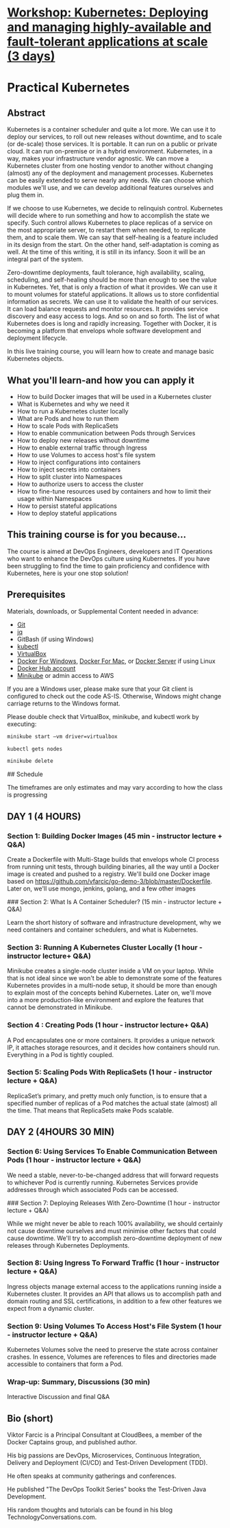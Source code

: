 # [Workshop: Kubernetes: Deploying and managing highly-available and fault-tolerant applications at scale (3 days)](http://vfarcic.github.io/devops23/workshop.html)
# Practical Kubernetes

## Abstract

Kubernetes is a container scheduler and quite a lot more. We can use it to deploy our services, to roll out new releases without downtime, and to scale (or de-scale) those services. It is portable. It can run on a public or private cloud. It can run on-premise or in a hybrid environment. Kubernetes, in a way, makes your infrastructure vendor agnostic. We can move a Kubernetes cluster from one hosting vendor to another without changing (almost) any of the deployment and management processes. Kubernetes can be easily extended to serve nearly any needs. We can choose which modules we'll use, and we can develop additional features ourselves and plug them in.

If we choose to use Kubernetes, we decide to relinquish control. Kubernetes will decide where to run something and how to accomplish the state we specify. Such control allows Kubernetes to place replicas of a service on the most appropriate server, to restart them when needed, to replicate them, and to scale them. We can say that self-healing is a feature included in its design from the start. On the other hand, self-adaptation is coming as well. At the time of this writing, it is still in its infancy. Soon it will be an integral part of the system.

Zero-downtime deployments, fault tolerance, high availability, scaling, scheduling, and self-healing should be more than enough to see the value in Kubernetes. Yet, that is only a fraction of what it provides. We can use it to mount volumes for stateful applications. It allows us to store confidential information as secrets. We can use it to validate the health of our services. It can load balance requests and monitor resources. It provides service discovery and easy access to logs. And so on and so forth. The list of what Kubernetes does is long and rapidly increasing. Together with Docker, it is becoming a platform that envelops whole software development and deployment lifecycle.

In this live training course, you will learn how to create and manage basic Kubernetes objects.

## What you'll learn-and how you can apply it

* How to build Docker images that will be used in a Kubernetes cluster
* What is Kubernetes and why we need it
* How to run a Kubernetes cluster locally
* What are Pods and how to run them
* How to scale Pods with ReplicaSets
* How to enable communication between Pods through Services
* How to deploy new releases without downtime
* How to enable external traffic through Ingress
* How to use Volumes to access host's file system
* How to inject configurations into containers
* How to inject secrets into containers
* How to split cluster into Namespaces
* How to authorize users to access the cluster
* How to fine-tune resources used by containers and how to limit their usage within Namespaces
* How to persist stateful applications
* How to deploy stateful applications

## This training course is for you because...

The course is aimed at DevOps Engineers, developers and IT Operations who want to enhance the DevOps culture using Kubernetes. If you have been struggling to find the time to gain proficiency and confidence with Kubernetes, here is your one stop solution!

## Prerequisites

Materials, downloads, or Supplemental Content needed in advance:

* [Git](https://git-scm.com)
* [jq](https://stedolan.github.io/jq/)
* GitBash (if using Windows)
* [kubectl](https://kubernetes.io/docs/tasks/tools/install-kubectl/)
* [VirtualBox](https://www.virtualbox.org/wiki/Downloads)
* [Docker For Windows](https://www.docker.com/docker-windows), [Docker For Mac](https://www.docker.com/docker-mac), or [Docker Server](https://docs.docker.com/install/#server) if using Linux
* [Docker Hub account](https://hub.docker.com/)
* [Minikube](https://kubernetes.io/docs/tasks/tools/install-minikube/) or admin access to AWS

If you are a Windows user, please make sure that your Git client is configured to check out the code AS-IS. Otherwise, Windows might change carriage returns to the Windows format.

Please double check that VirtualBox, minikube, and kubectl work by executing:

```bash
minikube start —vm driver=virtualbox

kubectl gets nodes

minikube delete
```

## Schedule

The timeframes are only estimates and may vary according to how the class is progressing

## DAY 1 (4 HOURS)

### Section 1: Building Docker Images (45 min - instructor lecture + Q&A)

Create a Dockerfile with Multi-Stage builds that envelops whole CI process from running unit tests, through building binaries, all the way until a Docker image is created and pushed to a registry. We'll build one Docker image based on https://github.com/vfarcic/go-demo-3/blob/master/Dockerfile. Later on, we'll use mongo, jenkins, golang, and a few other images

### Section 2: What Is A Container Scheduler? (15 min - instructor lecture + Q&A)

Learn the short history of software and infrastructure development, why we need containers and container schedulers, and what is Kubernetes.

### Section 3: Running A Kubernetes Cluster Locally (1 hour - instructor lecture+ Q&A)

Minikube creates a single-node cluster inside a VM on your laptop. While that is not ideal since we won't be able to demonstrate some of the features Kubernetes provides in a multi-node setup, it should be more than enough to explain most of the concepts behind Kubernetes. Later on, we'll move into a more production-like environment and explore the features that cannot be demonstrated in Minikube.

### Section 4 : Creating Pods (1 hour - instructor lecture+ Q&A)

A Pod encapsulates one or more containers. It provides a unique network IP, it attaches storage resources, and it decides how containers should run. Everything in a Pod is tightly coupled.

### Section 5: Scaling Pods With ReplicaSets (1 hour - instructor lecture + Q&A)

ReplicaSet’s primary, and pretty much only function, is to ensure that a specified number of replicas of a Pod matches the actual state (almost) all the time. That means that ReplicaSets make Pods scalable.

## DAY 2 (4HOURS 30 MIN)

### Section 6: Using Services To Enable Communication Between Pods (1 hour - instructor lecture + Q&A)

We need a stable, never-to-be-changed address that will forward requests to whichever Pod is currently running. Kubernetes Services provide addresses through which associated Pods can be accessed.

### Section 7: Deploying Releases With Zero-Downtime (1 hour - instructor lecture + Q&A)

While we might never be able to reach 100% availability, we should certainly not cause downtime ourselves and must minimise other factors that could cause downtime. We'll try to accomplish zero-downtime deployment of new releases through Kubernetes Deployments.

### Section 8: Using Ingress To Forward Traffic (1 hour - instructor lecture + Q&A)

Ingress objects manage external access to the applications running inside a Kubernetes cluster. It provides an API that allows us to accomplish path and domain routing and SSL certifications, in addition to a few other features we expect from a dynamic cluster.

### Section 9: Using Volumes To Access Host's File System (1 hour - instructor lecture + Q&A)

Kubernetes Volumes solve the need to preserve the state across container crashes. In essence, Volumes are references to files and directories made accessible to containers that form a Pod.

### Wrap-up: Summary, Discussions (30 min)

Interactive Discussion and final Q&A


## Bio (short)

Viktor Farcic is a Principal Consultant at CloudBees, a member of the Docker Captains group, and published author.

His big passions are DevOps, Microservices, Continuous Integration, Delivery and Deployment (CI/CD) and Test-Driven Development (TDD).

He often speaks at community gatherings and conferences.

He published "The DevOps Toolkit Series" books the Test-Driven Java Development.

His random thoughts and tutorials can be found in his blog TechnologyConversations.com.
